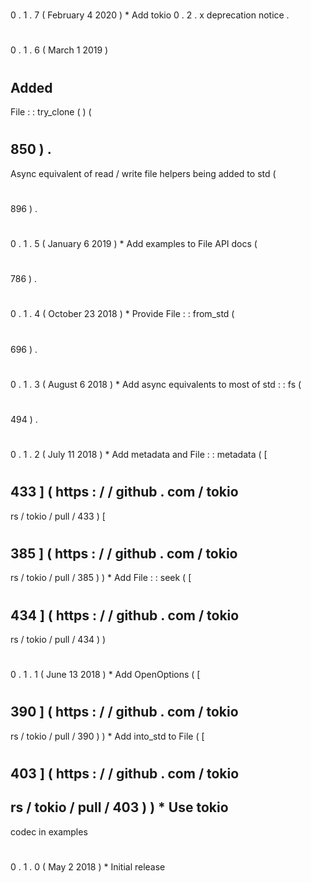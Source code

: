 #
0
.
1
.
7
(
February
4
2020
)
*
Add
tokio
0
.
2
.
x
deprecation
notice
.
#
0
.
1
.
6
(
March
1
2019
)
#
#
#
Added
-
File
:
:
try_clone
(
)
(
#
850
)
.
-
Async
equivalent
of
read
/
write
file
helpers
being
added
to
std
(
#
896
)
.
#
0
.
1
.
5
(
January
6
2019
)
*
Add
examples
to
File
API
docs
(
#
786
)
.
#
0
.
1
.
4
(
October
23
2018
)
*
Provide
File
:
:
from_std
(
#
696
)
.
#
0
.
1
.
3
(
August
6
2018
)
*
Add
async
equivalents
to
most
of
std
:
:
fs
(
#
494
)
.
#
0
.
1
.
2
(
July
11
2018
)
*
Add
metadata
and
File
:
:
metadata
(
[
#
433
]
(
https
:
/
/
github
.
com
/
tokio
-
rs
/
tokio
/
pull
/
433
)
[
#
385
]
(
https
:
/
/
github
.
com
/
tokio
-
rs
/
tokio
/
pull
/
385
)
)
*
Add
File
:
:
seek
(
[
#
434
]
(
https
:
/
/
github
.
com
/
tokio
-
rs
/
tokio
/
pull
/
434
)
)
#
0
.
1
.
1
(
June
13
2018
)
*
Add
OpenOptions
(
[
#
390
]
(
https
:
/
/
github
.
com
/
tokio
-
rs
/
tokio
/
pull
/
390
)
)
*
Add
into_std
to
File
(
[
#
403
]
(
https
:
/
/
github
.
com
/
tokio
-
rs
/
tokio
/
pull
/
403
)
)
*
Use
tokio
-
codec
in
examples
#
0
.
1
.
0
(
May
2
2018
)
*
Initial
release

